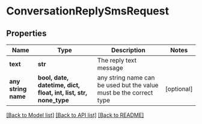 # ConversationReplySmsRequest


## Properties
Name | Type | Description | Notes
------------ | ------------- | ------------- | -------------
**text** | **str** | The reply text message | 
**any string name** | **bool, date, datetime, dict, float, int, list, str, none_type** | any string name can be used but the value must be the correct type | [optional]

[[Back to Model list]](../../README.md#models) [[Back to API list]](../../README.md#available-methods) [[Back to README]](../../README.md)


